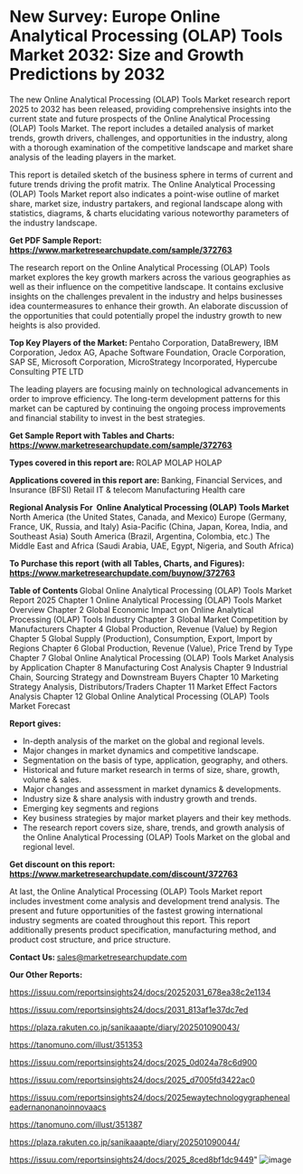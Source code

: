 # New Survey: Europe Online Analytical Processing (OLAP) Tools Market 2032: Size and Growth Predictions by 2032

The new Online Analytical Processing (OLAP) Tools Market research report 2025 to 2032 has been released, providing comprehensive insights into the current state and future prospects of the Online Analytical Processing (OLAP) Tools Market. The report includes a detailed analysis of market trends, growth drivers, challenges, and opportunities in the industry, along with a thorough examination of the competitive landscape and market share analysis of the leading players in the market.

This report is detailed sketch of the business sphere in terms of current and future trends driving the profit matrix. The Online Analytical Processing (OLAP) Tools Market report also indicates a point-wise outline of market share, market size, industry partakers, and regional landscape along with statistics, diagrams, &amp; charts elucidating various noteworthy parameters of the industry landscape.

<strong><b>Get PDF Sample Report: <a href=https://www.marketresearchupdate.com/sample/372763>https://www.marketresearchupdate.com/sample/372763</a></b></strong>

The research report on the Online Analytical Processing (OLAP) Tools market explores the key growth markers across the various geographies as well as their influence on the competitive landscape. It contains exclusive insights on the challenges prevalent in the industry and helps businesses idea countermeasures to enhance their growth. An elaborate discussion of the opportunities that could potentially propel the industry growth to new heights is also provided.

<strong><b>Top Key Players of the Market:
</b></strong>Pentaho Corporation, DataBrewery, IBM Corporation, Jedox AG, Apache Software Foundation, Oracle Corporation, SAP SE, Microsoft Corporation, MicroStrategy Incorporated, Hypercube Consulting PTE LTD<strong><b>
</b></strong>

The leading players are focusing mainly on technological advancements in order to improve efficiency. The long-term development patterns for this market can be captured by continuing the ongoing process improvements and financial stability to invest in the best strategies.

<strong><b>Get Sample Report with Tables and Charts: <a href=https://www.marketresearchupdate.com/sample/372763>https://www.marketresearchupdate.com/sample/372763</a></b></strong>

<strong><b>Types covered in this report are:
</b></strong>ROLAP
MOLAP
HOLAP<strong><b>
</b></strong>

<strong><b>Applications covered in this report are:
</b></strong>Banking, Financial Services, and Insurance (BFSI)
Retail
IT & telecom
Manufacturing
Health care<strong><b>
</b></strong>

<strong><b>Regional Analysis For  Online Analytical Processing (OLAP) Tools Market</b></strong><strong><b>
</b></strong>North America (the United States, Canada, and Mexico)
Europe (Germany, France, UK, Russia, and Italy)
Asia-Pacific (China, Japan, Korea, India, and Southeast Asia)
South America (Brazil, Argentina, Colombia, etc.)
The Middle East and Africa (Saudi Arabia, UAE, Egypt, Nigeria, and South Africa)

<strong><b>To Purchase this report (with all Tables, Charts, and Figures): <a href=https://www.marketresearchupdate.com/buynow/372763>https://www.marketresearchupdate.com/buynow/372763</a></b></strong>

<strong><b>Table of Contents</b></strong><strong><b>
</b></strong>Global Online Analytical Processing (OLAP) Tools Market Report 2025
Chapter 1 Online Analytical Processing (OLAP) Tools Market Overview
Chapter 2 Global Economic Impact on Online Analytical Processing (OLAP) Tools Industry
Chapter 3 Global Market Competition by Manufacturers
Chapter 4 Global Production, Revenue (Value) by Region
Chapter 5 Global Supply (Production), Consumption, Export, Import by Regions
Chapter 6 Global Production, Revenue (Value), Price Trend by Type
Chapter 7 Global Online Analytical Processing (OLAP) Tools Market Analysis by Application
Chapter 8 Manufacturing Cost Analysis
Chapter 9 Industrial Chain, Sourcing Strategy and Downstream Buyers
Chapter 10 Marketing Strategy Analysis, Distributors/Traders
Chapter 11 Market Effect Factors Analysis
Chapter 12 Global Online Analytical Processing (OLAP) Tools Market Forecast

<strong><b>Report gives:</b></strong>

- In-depth analysis of the market on the global and regional levels.
- Major changes in market dynamics and competitive landscape.
- Segmentation on the basis of type, application, geography, and others.
- Historical and future market research in terms of size, share, growth, volume &amp; sales.
- Major changes and assessment in market dynamics &amp; developments.
- Industry size &amp; share analysis with industry growth and trends.
- Emerging key segments and regions
- Key business strategies by major market players and their key methods.
- The research report covers size, share, trends, and growth analysis of the Online Analytical Processing (OLAP) Tools Market on the global and regional level.

<strong><b>Get discount on this report: <a href=https://www.marketresearchupdate.com/discount/372763>https://www.marketresearchupdate.com/discount/372763</a></b></strong>

At last, the Online Analytical Processing (OLAP) Tools Market report includes investment come analysis and development trend analysis. The present and future opportunities of the fastest growing international industry segments are coated throughout this report. This report additionally presents product specification, manufacturing method, and product cost structure, and price structure.

<strong><b>Contact Us:
</b></strong>sales@marketresearchupdate.com

<strong>Our Other Reports:</strong>

<a href=https://issuu.com/reportsinsights24/docs/20252031_678ea38c2e1134>https://issuu.com/reportsinsights24/docs/20252031_678ea38c2e1134</a>

<a href=https://issuu.com/reportsinsights24/docs/2031_813af1e37dc7ed>https://issuu.com/reportsinsights24/docs/2031_813af1e37dc7ed</a>

<a href=https://plaza.rakuten.co.jp/sanikaaapte/diary/202501090043/>https://plaza.rakuten.co.jp/sanikaaapte/diary/202501090043/</a>

<a href=https://tanomuno.com/illust/351353>https://tanomuno.com/illust/351353</a>

<a href=https://issuu.com/reportsinsights24/docs/2025_0d024a78c6d900>https://issuu.com/reportsinsights24/docs/2025_0d024a78c6d900</a>

<a href=https://issuu.com/reportsinsights24/docs/2025_d7005fd3422ac0>https://issuu.com/reportsinsights24/docs/2025_d7005fd3422ac0</a>

<a href=https://issuu.com/reportsinsights24/docs/2025ewaytechnologygraphenealeadernanonanoinnovaacs>https://issuu.com/reportsinsights24/docs/2025ewaytechnologygraphenealeadernanonanoinnovaacs</a>

<a href=https://tanomuno.com/illust/351387>https://tanomuno.com/illust/351387</a>

<a href=https://plaza.rakuten.co.jp/sanikaaapte/diary/202501090044/>https://plaza.rakuten.co.jp/sanikaaapte/diary/202501090044/</a>

<a href=https://issuu.com/reportsinsights24/docs/2025_8ced8bf1dc9449>https://issuu.com/reportsinsights24/docs/2025_8ced8bf1dc9449</a>"
![image](https://github.com/user-attachments/assets/49f8aab4-776f-462c-89b5-41d24a283787)
